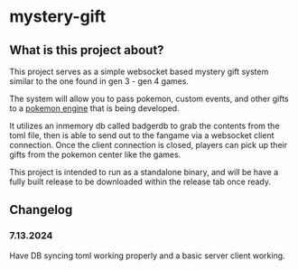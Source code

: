 # mystery-gift
## What is this project about?
This project serves as a simple websocket based mystery gift system similar to the one found in gen 3 - gen 4 games.

The system will allow you to pass pokemon, custom events, and other gifts to a [pokemon engine](https://github.com/zenith110/pokemon-go-engine) that is being developed.

It utilizes an inmemory db called badgerdb to grab the contents from the toml file, then is able to send out to the fangame via a websocket client connection. Once the client connection is closed, players can pick up their gifts from the pokemon center like the games.

This project is intended to run as a standalone binary, and will be have a fully built release to be downloaded within the release tab once ready.

## Changelog
### 7.13.2024
Have DB syncing toml working properly and a basic server client working.
